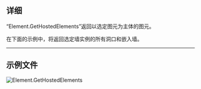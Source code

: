 ## 详细
“Element.GetHostedElements”返回以选定图元为主体的图元。

在下面的示例中，将返回选定墙实例的所有洞口和嵌入墙。
___
## 示例文件

![Element.GetHostedElements](./Revit.Elements.Element.GetHostedElements_img.jpg)
